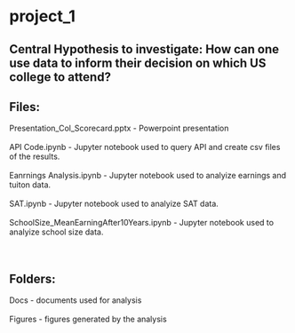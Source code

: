 # project_1
## Central Hypothesis to investigate: How can one use data to inform their decision on which US college to attend?

## Files:<br/>
Presentation_Col_Scorecard.pptx - Powerpoint presentation <br/><br/>
API Code.ipynb - Jupyter notebook used to query API and create csv files of the results.<br/><br/>
Eanrnings Analysis.ipynb - Jupyter notebook used to analyize earnings and tuiton data.<br/><br/>
SAT.ipynb - Jupyter notebook used to analyize SAT data.<br/><br/>
SchoolSize_MeanEarningAfter10Years.ipynb - Jupyter notebook used to analyize school size data.<br/><br/>
<br/>
##  Folders:<br/>
 Docs - documents used for analysis<br/><br/>
 Figures - figures generated by the analysis<br/>
